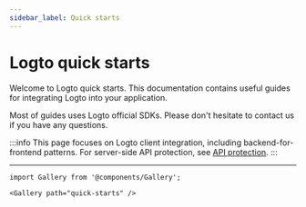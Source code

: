 ```yaml
---
sidebar_label: Quick starts
---
```


# Logto quick starts

Welcome to Logto quick starts. This documentation contains useful guides for integrating Logto into your application.

Most of guides uses Logto official SDKs. Please don't hesitate to contact us if you have any questions.

:::info
This page focuses on Logto client integration, including backend-for-frontend patterns. For server-side API protection, see [API protection](/api-protection).
:::

---

```mdx-code-block
import Gallery from '@components/Gallery';

<Gallery path="quick-starts" />
```
